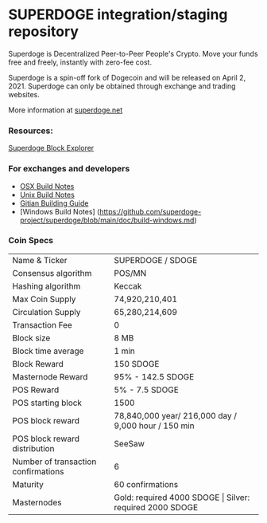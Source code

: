 SUPERDOGE integration/staging repository
=====================================

Superdoge is Decentralized Peer-to-Peer People's Crypto. Move your funds free and freely, instantly with zero-fee cost.

Superdoge is a spin-off fork of Dogecoin and will be released on April 2, 2021. Superdoge can only be obtained through exchange and trading websites.

More information at [superdoge.net](https://superdoge.net) 

### Resources: 
[Superdoge Block Explorer](https://explorer.superdoge.net) 


### For exchanges and developers

- [OSX Build Notes](https://github.com/superdoge-project/superdoge/blob/main/doc/build-osx.md)
- [Unix Build Notes](https://github.com/superdoge-project/superdoge/blob/main/doc/build-unix.md)
- [Gitian Building Guide](https://github.com/superdoge-project/superdoge/blob/main/doc/gitian-building.md)
- [Windows Build Notes] (https://github.com/superdoge-project/superdoge/blob/main/doc/build-windows.md)


### Coin Specs

<table>
<tr><td>Name & Ticker</td><td> SUPERDOGE /  SDOGE</td></tr>
<tr><td>Consensus algorithm</td><td> POS/MN</td></tr>
<tr><td>Hashing algorithm</td><td> Keccak</td></tr>
<tr><td>Max Coin Supply</td><td> 74,920,210,401</td></tr>
<tr><td>Circulation Supply</td><td> 65,280,214,609</td></tr>
<tr><td>Transaction Fee</td><td> 0</td></tr>
<tr><td>Block size</td><td> 8 MB</td></tr>
<tr><td>Block time average</td><td> 1 min</td></tr>
<tr><td>Block Reward</td><td> 150 SDOGE</td></tr>
<tr><td>Masternode Reward</td><td> 95% - 142.5 SDOGE</td></tr>
<tr><td>POS Reward</td><td>5% - 7.5 SDOGE</td></tr>
<tr><td>POS starting block</td><td> 1500</td></tr>
<tr><td>POS block reward</td><td> 78,840,000 year/ 216,000 day / 9,000 hour / 150 min</td></tr>
<tr><td>POS block reward distribution</td><td> SeeSaw</td></tr>
<tr><td>Number of transaction confirmations</td><td> 6</td></tr>
<tr><td>Maturity</td><td> 60 confirmations</td></tr>
<tr><td>Masternodes</td><td>Gold: required 4000 SDOGE | Silver: required 2000 SDOGE</td></tr>
</table>
